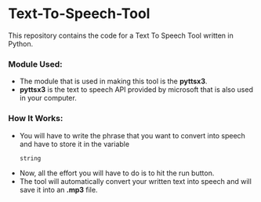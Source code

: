 # Text-To-Speech-Tool
This repository contains the code for a Text To Speech Tool written in Python.

### Module Used:
- The module that is used in making this tool is the **pyttsx3**.
- **pyttsx3** is the text to speech API provided by microsoft that is also used in your computer.

### How It Works:
- You will have to write the phrase that you want to convert into speech and have to store it in the variable <pre><code>string</code></pre> 
- Now, all the effort you will have to do is to hit the run button.
- The tool will automatically convert your written text into speech and will save it into an **.mp3** file.
